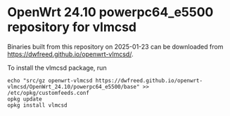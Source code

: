 OpenWrt 24.10 powerpc64_e5500 repository for vlmcsd
========

Binaries built from this repository on 2025-01-23 can be downloaded from <https://dwfreed.github.io/openwrt-vlmcsd/>.

To install the vlmcsd package, run

```
echo "src/gz openwrt-vlmcsd https://dwfreed.github.io/openwrt-vlmcsd/OpenWrt_24.10/powerpc64_e5500/base" >> /etc/opkg/customfeeds.conf
opkg update
opkg install vlmcsd
```
